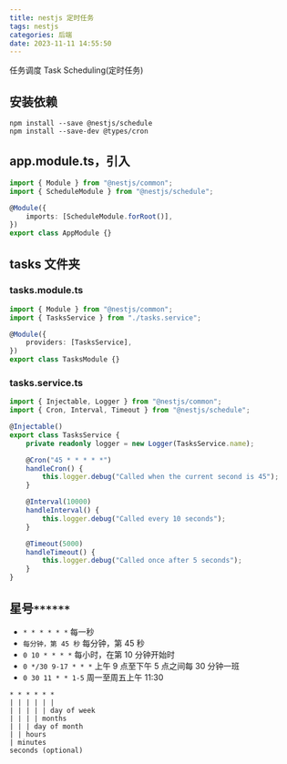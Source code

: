 ```yaml
---
title: nestjs 定时任务
tags: nestjs
categories: 后端
date: 2023-11-11 14:55:50
---
```

<meta name="referrer" content="no-referrer"/>

任务调度 Task Scheduling(定时任务)

## 安装依赖

```
npm install --save @nestjs/schedule
npm install --save-dev @types/cron
```

## app.module.ts，引入

```ts
import { Module } from "@nestjs/common";
import { ScheduleModule } from "@nestjs/schedule";

@Module({
    imports: [ScheduleModule.forRoot()],
})
export class AppModule {}
```

## tasks 文件夹

### tasks.module.ts

```ts
import { Module } from "@nestjs/common";
import { TasksService } from "./tasks.service";

@Module({
    providers: [TasksService],
})
export class TasksModule {}
```

### tasks.service.ts

```ts
import { Injectable, Logger } from "@nestjs/common";
import { Cron, Interval, Timeout } from "@nestjs/schedule";

@Injectable()
export class TasksService {
    private readonly logger = new Logger(TasksService.name);

    @Cron("45 * * * * *")
    handleCron() {
        this.logger.debug("Called when the current second is 45");
    }

    @Interval(10000)
    handleInterval() {
        this.logger.debug("Called every 10 seconds");
    }

    @Timeout(5000)
    handleTimeout() {
        this.logger.debug("Called once after 5 seconds");
    }
}
```

## 星号`******`

-   `* * * * * *` 每一秒
-   `每分钟，第 45 秒` 每分钟，第 45 秒
-   `0 10 * * * *` 每小时，在第 10 分钟开始时
-   `0 */30 9-17 * * *` 上午 9 点至下午 5 点之间每 30 分钟一班
-   `0 30 11 * * 1-5` 周一至周五上午 11:30

```
* * * * * *
| | | | | |
| | | | | day of week
| | | | months
| | | day of month
| | hours
| minutes
seconds (optional)
```